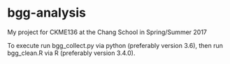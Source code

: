 # bgg-analysis
My project for CKME136 at the Chang School in Spring/Summer 2017

To execute run bgg_collect.py via python (preferably version 3.6), then run bgg_clean.R via R (preferably version 3.4.0).
